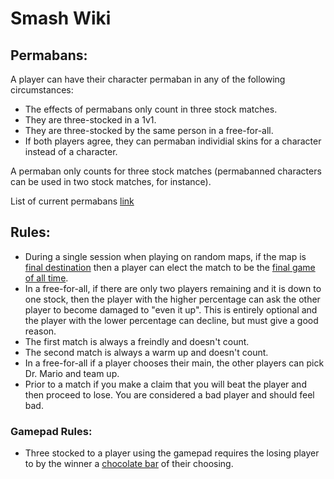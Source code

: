 # Smash Wiki

## Permabans:

A player can have their character permaban in any of the following circumstances:

 - The effects of permabans only count in three stock matches.
 - They are three-stocked in a 1v1.
 - They are three-stocked by the same person in a free-for-all.
 - If both players agree, they can permaban individial skins for a character instead of a character.

A permaban only counts for three stock matches (permabanned characters can be used in two stock matches, for instance).

List of current permabans [link](permabans.md)

## Rules:

 - During a single session when playing on random maps, if the map is [final destination](fd.md) then a player can elect the match to be the [final game of all time](final_game.md).
 - In a free-for-all, if there are only two players remaining and it is down to one stock, then the player with the higher percentage can ask the other player to become damaged to "even it up". This is entirely optional and the player with the lower percentage can decline, but must give a good reason.
 - The first match is always a freindly and doesn't count. 
 - The second match is always a warm up and doesn't count.
 - In a free-for-all if a player chooses their main, the other players can pick Dr. Mario and team up.
 - Prior to a match if you make a claim that you will beat the player and then proceed to lose. You are considered a bad player and should feel bad.

### Gamepad Rules:

 - Three stocked to a player using the gamepad requires the losing player to by the winner a [chocolate bar](choc_bar.md) of their choosing.

